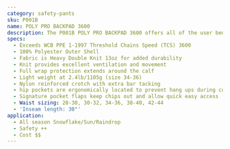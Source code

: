 ```yaml
---
category: safety-pants
sku: P001B
name: POLY PRO BACKPAD 3600
description: The P001B POLY PRO BACKPAD 3600 offers all of the user benfits of the P001 Poly Pro with the added protection of ankle to knee safety pad wrapping around the calf.
specs:
  - Exceeds WCB PPE 1-1997 Threshold Chains Speed (TCS) 3600
  - 100% Polyester Outer Shell
  - Fabric is Heavy Double Knit 13oz for added durability
  - Knit provides excellent ventilation and movement
  - Full wrap protection extends around the calf
  - Light weight at 2.4lb/1105g (size 34-36)
  - Nylon reinforced crotch with extra bar tacking
  - hip pockets are ergonomically located to prevent hang ups during cutting and bending
  - Signature pocket flaps keep chips out and allow quick easy access
  - Waist sizing: 28-30, 30-32, 34-36, 38-40, 42-44
  - 'Inseam length: 30"'
application:
  - All season Snowflake/Sun/Raindrop
  - Safety ++
  - Cost $$
---
```

